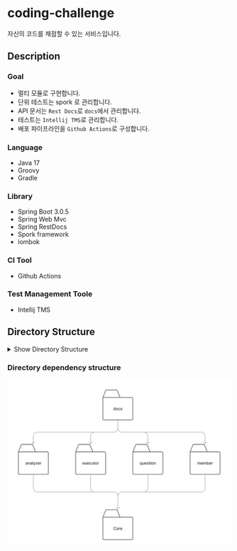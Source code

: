 # coding-challenge

자신의 코드를 채점할 수 있는 서비스입니다.

## Description

### Goal

- 멀티 모듈로 구현합니다.
- 단위 테스트는 spork 로 관리합니다.
- API 문서는 `Rest Docs`로 `docs`에서 관리합니다.
- 테스트는 `Intellij TMS`로 관리합니다.
- 배포 파이프라인을 `Github Actions`로 구성합니다.

### Language

- Java 17
- Groovy
- Gradle

### Library

- Spring Boot 3.0.5
- Spring Web Mvc
- Spring RestDocs
- Spork framework
- lombok

### CI Tool

- Github Actions

### Test Management Toole

- Intellij TMS

## Directory Structure

<details>
<summary> Show Directory Structure </summary>
<div>
        
```plain text
        .
        ├── analyzer
        │   └── src
        │       ├── main
        │       │   ├── java
        │       │   └── resources
        │       └── test
        │           ├── groovy
        │           │   └── analyzer
        │           ├── java
        │           │   └── analyzer
        │           └── resources
        ├── executor
        │   └── src
        │       ├── main
        │       │   ├── java
        │       │   │   └── code
        │       │   └── resources
        │       └── test
        │           ├── groovy
        │           │   └── code
        │           ├── java
        │           │   └── code
        │           └── resources
        ├── member
        │   └── src
        │       ├── main
        │       │   ├── java
        │       │   │   └── member
        │       │   └── resources
        │       └── test
        │           ├── groovy
        │           │   └── member
        │           ├── java
        │           │   └── member
        │           └── resources
        ├── question
        │   └── src
        │       ├── main
        │       │   ├── java
        │       │   │   └── api
        │       │   └── resources
        │       └── test
        │           ├── groovy
        │           │   └── api
        │           ├── java
        │           │   └── api
        │           └── resources
        ├── core
        │   └── src
        │       ├── main
        │       │   ├── java
        │       │   └── resources
        │       └── test
        │           ├── groovy
        │           ├── java
        │           └── resources
        ├── docs
        │   ├── build.gradle
        │   └── src
        │       ├── docs
        │       │   └── asciidoc
        │       └── test
        │           ├── java
        │           │   └── docs
        │           │       ├── analyzer
        │           │       ├── executor
        │           │       ├── member
        │           │       └── question
        │           └── resources
        ├── dockerfiles
        │   ├── analyzer
        │   ├── executor
        │   ├── member
        │   └── question
        └── tests
            ├── checklists
            ├── release
            └── test-cases
```
</div>
</details>

### Directory dependency structure

<img width="800" src="./structure_directory.png">

